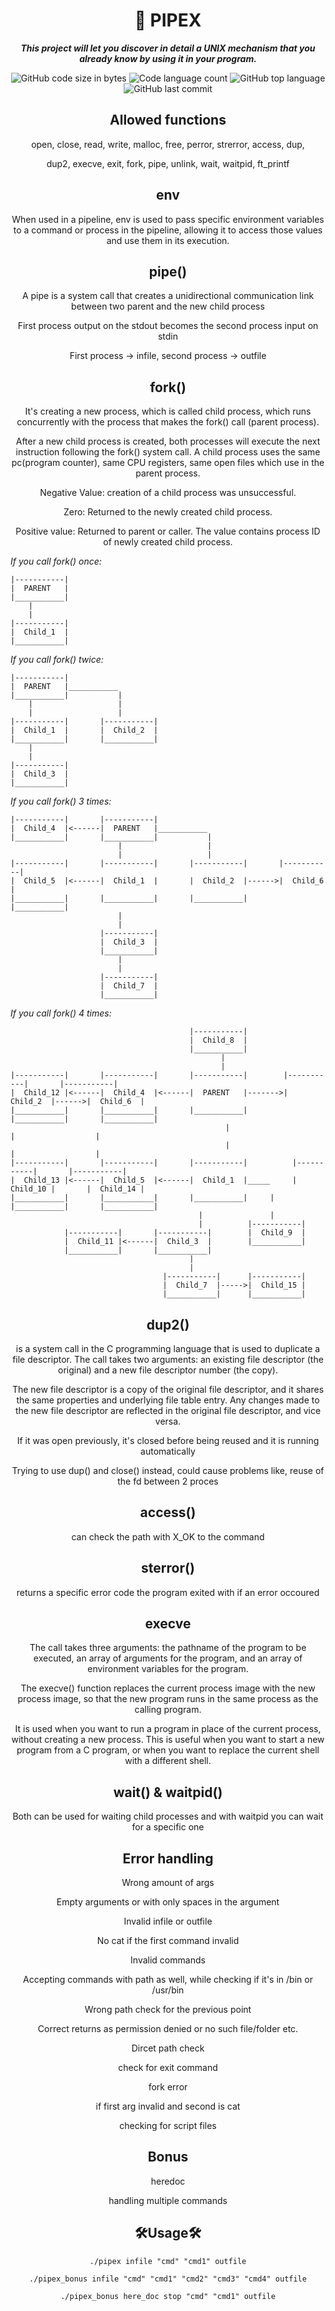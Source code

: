 <h1 align="center">
	📖 PIPEX
</h1>
<p align="center">
	<b><i>This project will let you discover in detail a UNIX mechanism that you already know
by using it in your program.</i></b><br>
</p>

<p align="center">
	<img alt="GitHub code size in bytes" src="https://img.shields.io/github/languages/code-size/zstenger93/pipex?color=lightblue" />
	<img alt="Code language count" src="https://img.shields.io/github/languages/count/zstenger93/pipex?color=yellow" />
	<img alt="GitHub top language" src="https://img.shields.io/github/languages/top/zstenger93/pipex?color=blue" />
	<img alt="GitHub last commit" src="https://img.shields.io/github/last-commit/zstenger93/pipex?color=green" />
</p>
<h2 align=center>Allowed functions</h2>
<p align=center>open, close, read, write, malloc, free, perror, strerror, access, dup,</p>
<p align=center>dup2, execve, exit, fork, pipe, unlink, wait, waitpid, ft_printf</p>
<h2 align=center>env</h2>
<p align=center>When used in a pipeline, env is used to pass specific environment variables to a command or process in the pipeline, allowing it to access those values and use them in its execution.</p>
<h2 align=center>pipe()</h2>
<p align=center>A pipe is a system call that creates a unidirectional communication link between two parent and the new child process</p>
<p align=center>First process output on the stdout becomes the second process input on stdin</p>
<p align=center>First process -> infile, second process -> outfile</p>
<h2 align=center>fork()</h2>
<p align=center>It's creating a new process, which is called child process, which runs concurrently with the process that makes the fork() call (parent process).</p>
<p align=center>After a new child process is created, both processes will execute the next instruction following the fork() system call. A child process uses the same pc(program counter), same CPU registers, same open files which use in the parent process.</p>
<p align=center>Negative Value: creation of a child process was unsuccessful.<p>
<p align=center>Zero: Returned to the newly created child process.<p>
<p align=center>Positive value: Returned to parent or caller. The value contains process ID of newly created child process.<p>

_If you call fork() once:_

	|-----------|
	|  PARENT   |
	|___________|
		|
		|
	|-----------|
	|  Child_1  |
	|___________|

_If you call fork() twice:_

    |-----------|
    |  PARENT   |___________
    |___________|           |
        |                   |
        |                   |
	|-----------|       |-----------|
	|  Child_1  |       |  Child_2  |
	|___________|       |___________|
		|
		|
	|-----------|
	|  Child_3  |       
	|___________|

_If you call fork() 3 times:_

	|-----------|       |-----------|
	|  Child_4  |<------|  PARENT   |___________
	|___________|       |___________|           |
	                    	|                   |
	                    	|                   |
	|-----------|       |-----------|       |-----------|       |-----------|
	|  Child_5  |<------|  Child_1  |       |  Child_2  |------>|  Child_6  |
	|___________|       |___________|       |___________|       |___________|
	                    	|
	                    	|
	                    |-----------|
	                    |  Child_3  |
	                    |___________|
	                    	|
	                    	|
	                    |-----------|
	                    |  Child_7  |
	                    |___________|

_If you call fork() 4 times:_


                                            |-----------|
                                            |  Child_8  |
                                            |___________|
                                                   |
                                                   |
    |-----------|       |-----------|       |-----------|        |-----------|       |-----------|
    |  Child_12 |<------|  Child_4  |<------|  PARENT   |------->|  Child_2  |------>|  Child_6  |
    |___________|       |___________|       |___________|        |___________|       |___________|
                                                    |                      |                  |
                                                    |                      |                  |
    |-----------|       |-----------|       |-----------|          |-----------|       |-----------|
    |  Child_13 |<------|  Child_5  |<------|  Child_1  |_____     |  Child_10 |       |  Child_14 |
    |___________|       |___________|       |___________|     |    |___________|       |___________|
                                              |               |
                                              |          |-----------|
                |-----------|       |-----------|        |  Child_9  |
                |  Child_11 |<------|  Child_3  |        |___________|
                |___________|       |___________|
                                            |
                                            |
                                      |-----------|      |-----------|
                                      |  Child_7  |----->|  Child_15 |
                                      |___________|      |___________|

<div align=center>
	<h2>dup2()</h2>
	<p> is a system call in the C programming language that is used to duplicate a file descriptor. The call takes two arguments: an existing file descriptor (the original) and a new file descriptor number (the copy).</p>
	<p>The new file descriptor is a copy of the original file descriptor, and it shares the same properties and underlying file table entry. Any changes made to the new file descriptor are reflected in the original file descriptor, and vice versa.</p>
	<p>If it was open previously, it's closed before being reused and it is running automatically</p>
	<p>Trying to use dup() and close() instead, could cause problems like, reuse of the fd between 2 proces</p>
	<h2>access()</h2>
	<p>can check the path with X_OK to the command</p>
	<h2>sterror()</h2>
	<p>returns a specific error code the program exited with if an error occoured</p>
	<h2>execve</h2>
	<p>The call takes three arguments: the pathname of the program to be executed, an array of arguments for the program, and an array of environment variables for the program.</p>
	<p>The execve() function replaces the current process image with the new process image, so that the new program runs in the same process as the calling program.</p>
	<p>It is used when you want to run a program in place of the current process, without creating a new process. This is useful when you want to start a new program from a C program, or when you want to replace the current shell with a different shell.</p>
	<h2>wait() & waitpid()</h2>
	<p>Both can be used for waiting child processes and with waitpid you can wait for a specific one</p>
	<h2 align=center>Error handling</h2>
	<p>Wrong amount of args</p>
	<p>Empty arguments or with only spaces in the argument</p>
	<p>Invalid infile or outfile</p>
	<p>No cat if the first command invalid</p>
	<p>Invalid commands</p>
	<p>Accepting commands with path as well, while checking if it's in /bin or /usr/bin</p>
	<p>Wrong path check for the previous point</p>
	<p>Correct returns as permission denied or no such file/folder etc.</p>
	<p>Dircet path check</p>
	<p>check for exit command</p>
	<p>fork error</p>
	<p>if first arg invalid and second is cat</p>
	<p>checking for script files</p>
</div>
<div align=center>
<h2>Bonus</h2>
<p>heredoc</p>
<p>handling multiple commands</p>
<h2>🛠️Usage🛠️</h2>

```shell
./pipex infile "cmd" "cmd1" outfile
```

```shell
./pipex_bonus infile "cmd" "cmd1" "cmd2" "cmd3" "cmd4" outfile
```

```shell
./pipex_bonus here_doc stop "cmd" "cmd1" outfile
```
</div>
